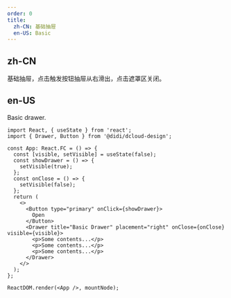 ```yaml
---
order: 0
title:
  zh-CN: 基础抽屉
  en-US: Basic
---
```


## zh-CN

基础抽屉，点击触发按钮抽屉从右滑出，点击遮罩区关闭。

## en-US

Basic drawer.

```tsx
import React, { useState } from 'react';
import { Drawer, Button } from '@didi/dcloud-design';

const App: React.FC = () => {
  const [visible, setVisible] = useState(false);
  const showDrawer = () => {
    setVisible(true);
  };
  const onClose = () => {
    setVisible(false);
  };
  return (
    <>
      <Button type="primary" onClick={showDrawer}>
        Open
      </Button>
      <Drawer title="Basic Drawer" placement="right" onClose={onClose} visible={visible}>
        <p>Some contents...</p>
        <p>Some contents...</p>
        <p>Some contents...</p>
      </Drawer>
    </>
  );
};

ReactDOM.render(<App />, mountNode);
```

<style>
[data-theme='compact'] .ant-drawer-body p {
  margin-bottom: 0;
}
</style>
